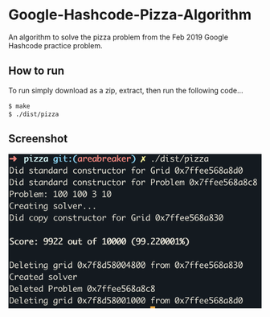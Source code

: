 # Google-Hashcode-Pizza-Algorithm
An algorithm to solve the pizza problem from the Feb 2019 Google Hashcode practice problem.

## How to run
To run simply download as a zip, extract, then run the following code...
```
$ make
$ ./dist/pizza
```

## Screenshot
![Screenshot](./screenshot.png?raw=true "Screenshot")
